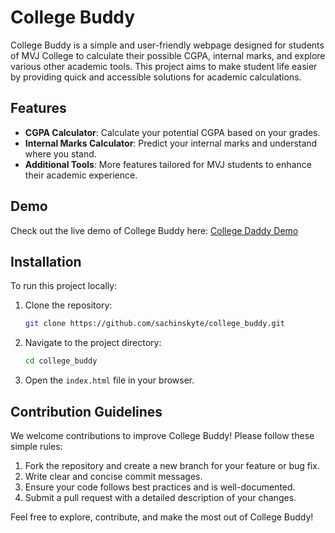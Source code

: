 # College Buddy

College Buddy is a simple and user-friendly webpage designed for students of MVJ College to calculate their possible CGPA, internal marks, and explore various other academic tools. This project aims to make student life easier by providing quick and accessible solutions for academic calculations.

## Features
- **CGPA Calculator**: Calculate your potential CGPA based on your grades.
- **Internal Marks Calculator**: Predict your internal marks and understand where you stand.
- **Additional Tools**: More features tailored for MVJ students to enhance their academic experience.

## Demo
Check out the live demo of College Buddy here: [College Daddy Demo]([https://sachinskyte.github.io/college_buddy/](https://collegedaddy.vercel.app/index.html))

## Installation
To run this project locally:
1. Clone the repository:
   ```bash
   git clone https://github.com/sachinskyte/college_buddy.git
   ```
2. Navigate to the project directory:
   ```bash
   cd college_buddy
   ```
3. Open the `index.html` file in your browser.

## Contribution Guidelines
We welcome contributions to improve College Buddy! Please follow these simple rules:
1. Fork the repository and create a new branch for your feature or bug fix.
2. Write clear and concise commit messages.
3. Ensure your code follows best practices and is well-documented.
4. Submit a pull request with a detailed description of your changes.

Feel free to explore, contribute, and make the most out of College Buddy!

